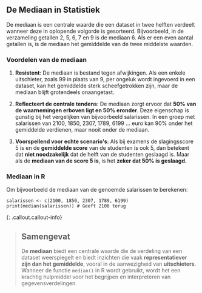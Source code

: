 ## De Mediaan in Statistiek 

De mediaan is een centrale waarde die een dataset in twee helften verdeelt wanneer deze in oplopende volgorde is gesorteerd. Bijvoorbeeld, in de verzameling getallen 2, 5, 6, 7 en 9 is de mediaan 6. Als er een even aantal getallen is, is de mediaan het gemiddelde van de twee middelste waarden.

### Voordelen van de mediaan
1. **Resistent**: De mediaan is bestand tegen afwijkingen. Als een enkele uitschieter, zoals 99 in plaats van 9, per ongeluk wordt ingevoerd in een dataset, kan het gemiddelde sterk scheefgetrokken zijn, maar de mediaan blijft grotendeels onaangetast.

2. **Reflecteert de centrale tendens**: De mediaan zorgt ervoor dat **50% van de waarnemingen erboven ligt en 50% eronder**. Deze eigenschap is gunstig bij het vergelijken van bijvoorbeeld salarissen. In een groep met salarissen van 2100, 1850, 2307, 1789, 6199 ... euro kan 90% onder het gemiddelde verdienen, maar nooit onder de mediaan.

3. **Voorspellend voor echte scenario's**: Als bij examens de slagingsscore 5 is en de **gemiddelde score** van de studenten is ook 5, dan betekent dat **niet noodzakelijk** dat de helft van de studenten geslaagd is. Maar als de **mediaan van de score 5 is**, is het **zeker dat 50% is geslaagd.**

### Mediaan in R

Om bijvoorbeeld de mediaan van de genoemde salarissen te berekenen:
```
salarissen <- c(2100, 1850, 2307, 1789, 6199)
print(median(salarissen)) # Geeft 2100 terug
```

{: .callout.callout-info}
>## Samengevat
>De **mediaan** biedt een centrale waarde die de verdeling van een dataset weerspiegelt en biedt inzichten die vaak **representatiever zijn dan het gemiddelde**, vooral in de aanwezigheid van **uitschieters**. Wanneer de functie `median()` in R wordt gebruikt, wordt het een krachtig hulpmiddel voor het begrijpen en interpreteren van gegevensverdelingen.
